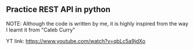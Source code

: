 ## Practice REST API in python

NOTE:
Although the code is written by me, it is highly inspired from the way I learnt it from 
"Caleb Curry"

YT link:
https://www.youtube.com/watch?v=qbLc5a9jdXo
